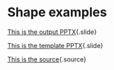 # Shape examples

[This is the output PPTX](output.pptx){.slide}

[This is the template PPTX](template.pptx){.slide}

[This is the source](gramex.yaml.source){.source}
